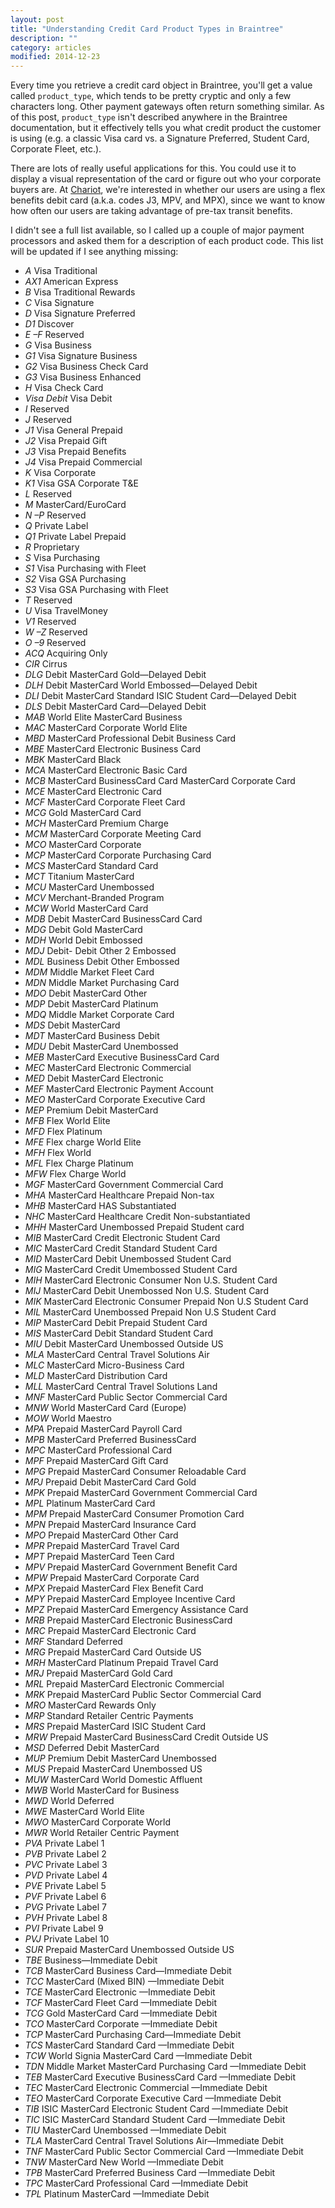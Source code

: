 ```yaml
---
layout: post
title: "Understanding Credit Card Product Types in Braintree"
description: ""
category: articles
modified: 2014-12-23
---
```


Every time you retrieve a credit card object in Braintree, you'll get a value called `product_type`, which tends to be pretty cryptic and only a few characters long. Other payment gateways often return something similar. As of this post, `product_type` isn't described anywhere in the Braintree documentation, but it effectively tells you what credit product the customer is using (e.g. a classic Visa card vs. a Signature Preferred, Student Card, Corporate Fleet, etc.). 

There are lots of really useful applications for this. You could use it to display a visual representation of the card or figure out who your corporate buyers are. At [Chariot](https://www.chariotsf.com), we're interested in whether our users are using a flex benefits debit card (a.k.a. codes J3, MPV, and MPX), since we want to know how often our users are taking advantage of pre-tax transit benefits.

I didn't see a full list available, so I called up a couple of major payment processors and asked them for a description of each product code. This list will be updated if I see anything missing:

- *A* Visa Traditional
- *AX1* American Express
- *B* Visa Traditional Rewards
- *C* Visa Signature
- *D* Visa Signature Preferred
- *D1* Discover
- *E –F* Reserved
- *G* Visa Business
- *G1* Visa Signature Business
- *G2* Visa Business Check Card
- *G3* Visa Business Enhanced
- *H* Visa Check Card
- *Visa Debit* Visa Debit
- *I* Reserved
- *J* Reserved
- *J1* Visa General Prepaid
- *J2* Visa Prepaid Gift
- *J3* Visa Prepaid Benefits
- *J4* Visa Prepaid Commercial
- *K* Visa Corporate
- *K1* Visa GSA Corporate T&E
- *L* Reserved
- *M* MasterCard/EuroCard
- *N –P* Reserved
- *Q* Private Label
- *Q1* Private Label Prepaid
- *R* Proprietary
- *S* Visa Purchasing
- *S1* Visa Purchasing with Fleet
- *S2* Visa GSA Purchasing
- *S3* Visa GSA Purchasing with Fleet
- *T* Reserved
- *U* Visa TravelMoney
- *V1* Reserved
- *W –Z* Reserved
- *O –9* Reserved
- *ACQ* Acquiring Only
- *CIR* Cirrus
- *DLG* Debit MasterCard Gold—Delayed Debit
- *DLH* Debit MasterCard World Embossed—Delayed Debit
- *DLI* Debit MasterCard Standard ISIC Student Card—Delayed Debit
- *DLS* Debit MasterCard Card—Delayed Debit
- *MAB* World Elite MasterCard Business
- *MAC* MasterCard Corporate World Elite
- *MBD* MasterCard Professional Debit Business Card
- *MBE* MasterCard Electronic Business Card
- *MBK* MasterCard Black
- *MCA* MasterCard Electronic Basic Card
- *MCB* MasterCard BusinessCard Card MasterCard Corporate Card
- *MCE* MasterCard Electronic Card
- *MCF* MasterCard Corporate Fleet Card
- *MCG* Gold MasterCard Card
- *MCH* MasterCard Premium Charge
- *MCM* MasterCard Corporate Meeting Card
- *MCO* MasterCard Corporate
- *MCP* MasterCard Corporate Purchasing Card
- *MCS* MasterCard Standard Card
- *MCT* Titanium MasterCard
- *MCU* MasterCard Unembossed
- *MCV* Merchant-Branded Program
- *MCW* World MasterCard Card
- *MDB* Debit MasterCard BusinessCard Card
- *MDG* Debit Gold MasterCard
- *MDH* World Debit Embossed
- *MDJ* Debit- Debit Other 2 Embossed
- *MDL* Business Debit Other Embossed
- *MDM* Middle Market Fleet Card
- *MDN* Middle Market Purchasing Card
- *MDO* Debit MasterCard Other
- *MDP* Debit MasterCard Platinum
- *MDQ* Middle Market Corporate Card
- *MDS* Debit MasterCard
- *MDT* MasterCard Business Debit
- *MDU* Debit MasterCard Unembossed
- *MEB* MasterCard Executive BusinessCard Card
- *MEC* MasterCard Electronic Commercial
- *MED* Debit MasterCard Electronic
- *MEF* MasterCard Electronic Payment Account
- *MEO* MasterCard Corporate Executive Card
- *MEP* Premium Debit MasterCard
- *MFB* Flex World Elite
- *MFD* Flex Platinum
- *MFE* Flex charge World Elite
- *MFH* Flex World
- *MFL* Flex Charge Platinum
- *MFW* Flex Charge World
- *MGF* MasterCard Government Commercial Card
- *MHA* MasterCard Healthcare Prepaid Non-tax
- *MHB* MasterCard HAS Substantiated
- *NHC* MasterCard Healthcare Credit Non-substantiated
- *MHH* MasterCard Unembossed Prepaid Student card
- *MIB* MasterCard Credit Electronic Student Card
- *MIC* MasterCard Credit Standard Student Card
- *MID* MasterCard Debit Unembossed Student Card
- *MIG* MasterCard Credit Umembossed Student Card
- *MIH* MasterCard Electronic Consumer Non U.S. Student Card
- *MIJ* MasterCard Debit Unembossed Non U.S. Student Card
- *MIK* MasterCard Electronic Consumer Prepaid Non U.S Student Card
- *MIL* MasterCard Unembossed Prepaid Non U.S Student Card
- *MIP* MasterCard Debit Prepaid Student Card
- *MIS* MasterCard Debit Standard Student Card
- *MIU* Debit MasterCard Unembossed Outside US
- *MLA* MasterCard Central Travel Solutions Air
- *MLC* MasterCard Micro-Business Card
- *MLD* MasterCard Distribution Card
- *MLL* MasterCard Central Travel Solutions Land
- *MNF* MasterCard Public Sector Commercial Card
- *MNW* World MasterCard Card (Europe)
- *MOW* World Maestro
- *MPA* Prepaid MasterCard Payroll Card
- *MPB* MasterCard Preferred BusinessCard
- *MPC* MasterCard Professional Card
- *MPF* Prepaid MasterCard Gift Card
- *MPG* Prepaid MasterCard Consumer Reloadable Card
- *MPJ* Prepaid Debit MasterCard Card Gold
- *MPK* Prepaid MasterCard Government Commercial Card
- *MPL* Platinum MasterCard Card
- *MPM* Prepaid MasterCard Consumer Promotion Card
- *MPN* Prepaid MasterCard Insurance Card
- *MPO* Prepaid MasterCard Other Card
- *MPR* Prepaid MasterCard Travel Card
- *MPT* Prepaid MasterCard Teen Card
- *MPV* Prepaid MasterCard Government Benefit Card
- *MPW* Prepaid MasterCard Corporate Card
- *MPX* Prepaid MasterCard Flex Benefit Card
- *MPY* Prepaid MasterCard Employee Incentive Card
- *MPZ* Prepaid MasterCard Emergency Assistance Card
- *MRB* Prepaid MasterCard Electronic BusinessCard
- *MRC* Prepaid MasterCard Electronic Card
- *MRF* Standard Deferred
- *MRG* Prepaid MasterCard Card Outside US
- *MRH* MasterCard Platinum Prepaid Travel Card
- *MRJ* Prepaid MasterCard Gold Card
- *MRL* Prepaid MasterCard Electronic Commercial
- *MRK* Prepaid MasterCard Public Sector Commercial Card
- *MRO* MasterCard Rewards Only
- *MRP* Standard Retailer Centric Payments
- *MRS* Prepaid MasterCard ISIC Student Card
- *MRW* Prepaid MasterCard BusinessCard Credit Outside US
- *MSD* Deferred Debit MasterCard
- *MUP* Premium Debit MasterCard Unembossed
- *MUS* Prepaid MasterCard Unembossed US
- *MUW* MasterCard World Domestic Affluent
- *MWB* World MasterCard for Business
- *MWD* World Deferred
- *MWE* MasterCard World Elite
- *MWO* MasterCard Corporate World
- *MWR* World Retailer Centric Payment
- *PVA* Private Label 1
- *PVB* Private Label 2
- *PVC* Private Label 3
- *PVD* Private Label 4
- *PVE* Private Label 5
- *PVF* Private Label 6
- *PVG* Private Label 7
- *PVH* Private Label 8
- *PVI* Private Label 9
- *PVJ* Private Label 10
- *SUR* Prepaid MasterCard Unembossed Outside US
- *TBE* Business—Immediate Debit
- *TCB* MasterCard Business Card—Immediate Debit
- *TCC* MasterCard (Mixed BIN) —Immediate Debit
- *TCE* MasterCard Electronic —Immediate Debit
- *TCF* MasterCard Fleet Card —Immediate Debit
- *TCG* Gold MasterCard Card —Immediate Debit
- *TCO* MasterCard Corporate —Immediate Debit
- *TCP* MasterCard Purchasing Card—Immediate Debit
- *TCS* MasterCard Standard Card —Immediate Debit
- *TCW* World Signia MasterCard Card —Immediate Debit
- *TDN* Middle Market MasterCard Purchasing Card —Immediate Debit
- *TEB* MasterCard Executive BusinessCard Card —Immediate Debit
- *TEC* MasterCard Electronic Commercial —Immediate Debit
- *TEO* MasterCard Corporate Executive Card —Immediate Debit
- *TIB* ISIC MasterCard Electronic Student Card —Immediate Debit
- *TIC* ISIC MasterCard Standard Student Card —Immediate Debit
- *TIU* MasterCard Unembossed —Immediate Debit
- *TLA* MasterCard Central Travel Solutions Air—Immediate Debit
- *TNF* MasterCard Public Sector Commercial Card —Immediate Debit
- *TNW* MasterCard New World —Immediate Debit
- *TPB* MasterCard Preferred Business Card —Immediate Debit
- *TPC* MasterCard Professional Card —Immediate Debit
- *TPL* Platinum MasterCard —Immediate Debit
